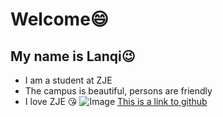 # Welcome:smile:
## My name is Lanqi:wink:

- I am a student at ZJE
- The campus is beautiful, persons are friendly
- I love ZJE :kissing_heart:
![Image](https://zjuintl-my.sharepoint.com/personal/lanqi_18_intl_zju_edu_cn/Documents/2979446D94693C5DEDFB7C56B702DBEC.png)
[This is a link to github](https://github.com/)
